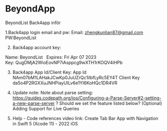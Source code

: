 # BeyondApp
BeyondList Back4app inför




1.Back4app login email and pw:
Email: zhengkunlian87@gmail.com
PW:BeyondList

2. Back4app account key: 

Name: BeyondList   Expires: Fri Apr 07 2023
Key: QugDMjA2WioEovNP7iAsppcg9wXTH1rKOQV4iHPb

3. Back4app App Id/Client Key: 
App Id
NAm07bM1LAHakJCwKp0JuUZrQc1ilbfLyRc5EY4T
Client Key
da5o4P2RGXXuJNHPiayUILv6e1YI6KoHQc1DR4VR
4. Update note:
Note about parse setting: 
https://guides.codepath.org/ios/Configuring-a-Parse-Server#2-setting-a-new-parse-server
?  Should we set the feature listed below?
(Optional) Adding Support for Live Queries

5. Help - Code references video link:
Create Tab Bar App with Navigation in Swift 5 (Xcode 11) - 2022 iOS


